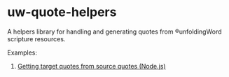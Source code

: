 # uw-quote-helpers

A helpers library for handling and generating quotes from ®unfoldingWord scripture resources.

Examples:

1. [Getting target quotes from source quotes (Node.js)](https://codesandbox.io/p/sandbox/bitter-architecture-vx45bn)
